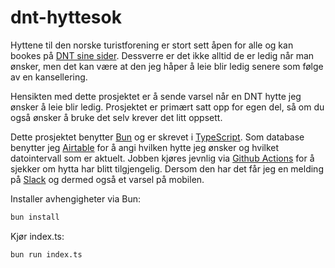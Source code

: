 # dnt-hyttesok

Hyttene til den norske turistforening er stort sett åpen for alle og kan bookes på [DNT sine sider](https://dnt.no). Dessverre er det ikke alltid de er ledig når man ønsker, men det kan være at den jeg håper å leie blir ledig senere som følge av en kansellering.

Hensikten med dette prosjektet er å sende varsel når en DNT hytte jeg ønsker å leie blir ledig. Prosjektet er primært satt opp for egen del, så om du også ønsker å bruke det selv krever det litt oppsett.

Dette prosjektet benytter [Bun](https://bun.sh/) og er skrevet i [TypeScript](https://www.typescriptlang.org/). Som database benytter jeg [Airtable](https://www.airtable.com/) for å angi hvilken hytte jeg ønsker og hvilket datointervall som er aktuelt. Jobben kjøres jevnlig via [Github Actions](https://docs.github.com/en/actions) for å sjekker om hytta har blitt tilgjengelig. Dersom den har det får jeg en melding på [Slack](https://slack.com/) og dermed også et varsel på mobilen.

Installer avhengigheter via Bun:

```bash
bun install
```

Kjør index.ts:

```bash
bun run index.ts
```
